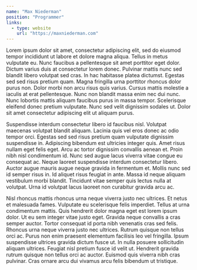 ```yaml
---
name: "Max Niederman"
position: "Programmer"
links:
  - type: website
    url: "https://maxniederman.com"
---
```


Lorem ipsum dolor sit amet, consectetur adipiscing elit, sed do eiusmod tempor incididunt ut labore et dolore magna aliqua. Tellus in metus vulputate eu. Nunc faucibus a pellentesque sit amet porttitor eget dolor. Dictum varius duis at consectetur lorem donec. Pulvinar mattis nunc sed blandit libero volutpat sed cras. In hac habitasse platea dictumst. Egestas sed sed risus pretium quam. Magna fringilla urna porttitor rhoncus dolor purus non. Dolor morbi non arcu risus quis varius. Cursus mattis molestie a iaculis at erat pellentesque. Nunc non blandit massa enim nec dui nunc. Nunc lobortis mattis aliquam faucibus purus in massa tempor. Scelerisque eleifend donec pretium vulputate. Nunc sed velit dignissim sodales ut. Dolor sit amet consectetur adipiscing elit ut aliquam purus.

Suspendisse interdum consectetur libero id faucibus nisl. Volutpat maecenas volutpat blandit aliquam. Lacinia quis vel eros donec ac odio tempor orci. Egestas sed sed risus pretium quam vulputate dignissim suspendisse in. Adipiscing bibendum est ultricies integer quis. Amet risus nullam eget felis eget. Arcu ac tortor dignissim convallis aenean et. Proin nibh nisl condimentum id. Nunc sed augue lacus viverra vitae congue eu consequat ac. Neque laoreet suspendisse interdum consectetur libero. Auctor augue mauris augue neque gravida in fermentum et. Mollis nunc sed id semper risus in. Id aliquet risus feugiat in ante. Massa id neque aliquam vestibulum morbi blandit. Tincidunt vitae semper quis lectus nulla at volutpat. Urna id volutpat lacus laoreet non curabitur gravida arcu ac.

Nisl rhoncus mattis rhoncus urna neque viverra justo nec ultrices. Et netus et malesuada fames. Vulputate eu scelerisque felis imperdiet. Tellus at urna condimentum mattis. Quis hendrerit dolor magna eget est lorem ipsum dolor. Ut eu sem integer vitae justo eget. Gravida neque convallis a cras semper auctor. Tortor consequat id porta nibh venenatis cras sed felis. Rhoncus urna neque viverra justo nec ultrices. Rutrum quisque non tellus orci ac. Purus non enim praesent elementum facilisis leo vel fringilla. Ipsum suspendisse ultrices gravida dictum fusce ut. In nulla posuere sollicitudin aliquam ultrices. Feugiat nisl pretium fusce id velit ut. Hendrerit gravida rutrum quisque non tellus orci ac auctor. Euismod quis viverra nibh cras pulvinar. Cras ornare arcu dui vivamus arcu felis bibendum ut tristique.
